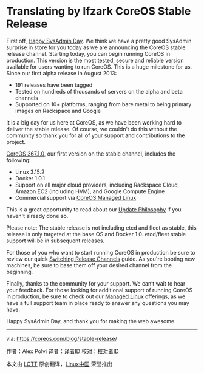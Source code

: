 Translating by lfzark
CoreOS Stable Release
================================================================================
First off, [Happy SysAdmin Day][1]. We think we have a pretty good SysAdmin surprise in store for you today as we are announcing the CoreOS stable release channel. Starting today, you can begin running CoreOS in production. This version is the most tested, secure and reliable version available for users wanting to run CoreOS. This is a huge milestone for us. Since our first alpha release in August 2013:

- 191 releases have been tagged
- Tested on hundreds of thousands of servers on the alpha and beta channels
- Supported on 10+ platforms, ranging from bare metal to being primary images on Rackspace and Google

It is a big day for us here at CoreOS, as we have been working hard to deliver the stable release. Of course, we couldn’t do this without the community so thank you for all of your support and contributions to the project.

[CoreOS 367.1.0][2], our first version on the stable channel, includes the following:

- Linux 3.15.2
- Docker 1.0.1
- Support on all major cloud providers, including Rackspace Cloud, Amazon EC2 (including HVM), and Google Compute Engine
- Commercial support via [CoreOS Managed Linux][3]

This is a great opportunity to read about our [Update Philosophy][4] if you haven't already done so.

Please note: The stable release is not including etcd and fleet as stable, this release is only targeted at the base OS and Docker 1.0. etcd/fleet stable support will be in subsequent releases.

For those of you who want to start running CoreOS in production be sure to review our quick [Switching Release Channels][5] guide. As you're booting new machines, be sure to base them off your desired channel from the beginning.

Finally, thanks to the community for your support. We can’t wait to hear your feedback. For those looking for additional support of running CoreOS in production, be sure to check out our [Managed Linux][6] offerings, as we have a full support team in place ready to answer any questions you may have.

Happy SysAdmin Day, and thank you for making the web awesome.

--------------------------------------------------------------------------------

via: https://coreos.com/blog/stable-release/

作者：Alex Polvi
译者：[译者ID](https://github.com/译者ID)
校对：[校对者ID](https://github.com/校对者ID)

本文由 [LCTT](https://github.com/LCTT/TranslateProject) 原创翻译，[Linux中国](http://linux.cn/) 荣誉推出

[1]:http://sysadminday.com/
[2]:https://coreos.com/releases/#367.1.0
[3]:https://coreos.com/products/managed-linux/
[4]:https://coreos.com/using-coreos/updates/
[5]:https://coreos.com/docs/cluster-management/setup/switching-channels/
[6]:https://coreos.com/products/managed-linux/
